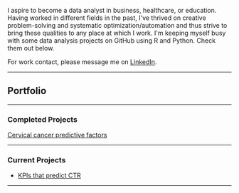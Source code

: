 I aspire to become a data analyst in business, healthcare, or education. Having worked in different fields in the past, I've thrived on creative problem-solving and systematic optimization/automation and thus strive to bring these qualities to any place at which I work. I'm keeping myself busy with some data analysis projects on GitHub using R and Python. Check them out below.

For work contact, please message me on [LinkedIn](https://www.linkedin.com/in/maiqha/). 

---

## Portfolio

---

### Completed Projects

[Cervical cancer predictive factors](http://maiqha.github.io/cervical-cancer-factors-with-R/)

---

### Current Projects

- [KPIs that predict CTR]()

---
